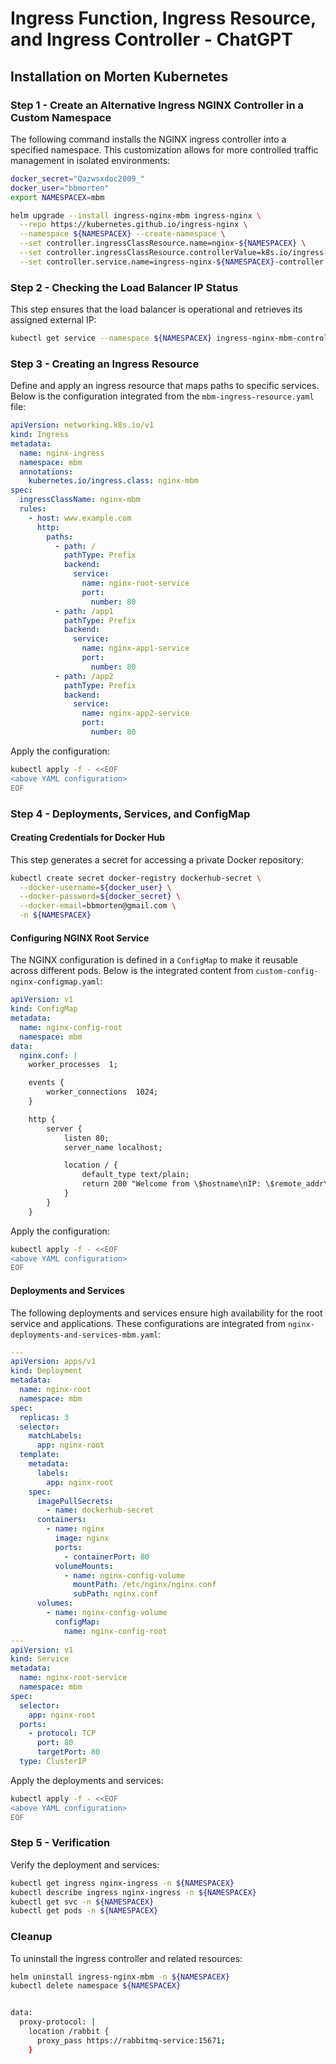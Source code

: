 # Ingress Function, Ingress Resource, and Ingress Controller - ChatGPT
 
## Installation on Morten Kubernetes

### Step 1 - Create an Alternative Ingress NGINX Controller in a Custom Namespace

The following command installs the NGINX ingress controller into a specified namespace. This customization allows for more controlled traffic management in isolated environments:

```bash
docker_secret="Qazwsxdoc2009_"
docker_user="bbmorten"
export NAMESPACEX=mbm

helm upgrade --install ingress-nginx-mbm ingress-nginx \
  --repo https://kubernetes.github.io/ingress-nginx \
  --namespace ${NAMESPACEX} --create-namespace \
  --set controller.ingressClassResource.name=nginx-${NAMESPACEX} \
  --set controller.ingressClassResource.controllerValue=k8s.io/ingress-nginx-${NAMESPACEX} \
  --set controller.service.name=ingress-nginx-${NAMESPACEX}-controller
```

### Step 2 - Checking the Load Balancer IP Status

This step ensures that the load balancer is operational and retrieves its assigned external IP:

```bash
kubectl get service --namespace ${NAMESPACEX} ingress-nginx-mbm-controller --output wide --watch
```

### Step 3 - Creating an Ingress Resource

Define and apply an ingress resource that maps paths to specific services. Below is the configuration integrated from the `mbm-ingress-resource.yaml` file:

```yaml
apiVersion: networking.k8s.io/v1
kind: Ingress
metadata:
  name: nginx-ingress
  namespace: mbm
  annotations:
    kubernetes.io/ingress.class: nginx-mbm
spec:
  ingressClassName: nginx-mbm
  rules:
    - host: www.example.com
      http:
        paths:
          - path: /
            pathType: Prefix
            backend:
              service:
                name: nginx-root-service
                port:
                  number: 80
          - path: /app1
            pathType: Prefix
            backend:
              service:
                name: nginx-app1-service
                port:
                  number: 80
          - path: /app2
            pathType: Prefix
            backend:
              service:
                name: nginx-app2-service
                port:
                  number: 80
```

Apply the configuration:

```bash
kubectl apply -f - <<EOF
<above YAML configuration>
EOF
```

### Step 4 - Deployments, Services, and ConfigMap

#### Creating Credentials for Docker Hub

This step generates a secret for accessing a private Docker repository:

```bash
kubectl create secret docker-registry dockerhub-secret \
  --docker-username=${docker_user} \
  --docker-password=${docker_secret} \
  --docker-email=bbmorten@gmail.com \
  -n ${NAMESPACEX}
```

#### Configuring NGINX Root Service

The NGINX configuration is defined in a `ConfigMap` to make it reusable across different pods. Below is the integrated content from `custom-config-nginx-configmap.yaml`:

```yaml
apiVersion: v1
kind: ConfigMap
metadata:
  name: nginx-config-root
  namespace: mbm
data:
  nginx.conf: |
    worker_processes  1;

    events {
        worker_connections  1024;
    }

    http {
        server {
            listen 80;
            server_name localhost;

            location / {
                default_type text/plain;
                return 200 "Welcome from \$hostname\nIP: \$remote_addr\nTimestamp: \$time_local\n";
            }
        }
    }
```

Apply the configuration:

```bash
kubectl apply -f - <<EOF
<above YAML configuration>
EOF
```

#### Deployments and Services

The following deployments and services ensure high availability for the root service and applications. These configurations are integrated from `nginx-deployments-and-services-mbm.yaml`:

```yaml
---
apiVersion: apps/v1
kind: Deployment
metadata:
  name: nginx-root
  namespace: mbm
spec:
  replicas: 3
  selector:
    matchLabels:
      app: nginx-root
  template:
    metadata:
      labels:
        app: nginx-root
    spec:
      imagePullSecrets:
        - name: dockerhub-secret
      containers:
        - name: nginx
          image: nginx
          ports:
            - containerPort: 80
          volumeMounts:
            - name: nginx-config-volume
              mountPath: /etc/nginx/nginx.conf
              subPath: nginx.conf
      volumes:
        - name: nginx-config-volume
          configMap:
            name: nginx-config-root
---
apiVersion: v1
kind: Service
metadata:
  name: nginx-root-service
  namespace: mbm
spec:
  selector:
    app: nginx-root
  ports:
    - protocol: TCP
      port: 80
      targetPort: 80
  type: ClusterIP
```

Apply the deployments and services:

```bash
kubectl apply -f - <<EOF
<above YAML configuration>
EOF
```

### Step 5 - Verification

Verify the deployment and services:

```bash
kubectl get ingress nginx-ingress -n ${NAMESPACEX}
kubectl describe ingress nginx-ingress -n ${NAMESPACEX}
kubectl get svc -n ${NAMESPACEX}
kubectl get pods -n ${NAMESPACEX}
```

### Cleanup

To uninstall the ingress controller and related resources:

```bash
helm uninstall ingress-nginx-mbm -n ${NAMESPACEX}
kubectl delete namespace ${NAMESPACEX}


data:
  proxy-protocol: |
    location /rabbit {
      proxy_pass https://rabbitmq-service:15671;
    }
